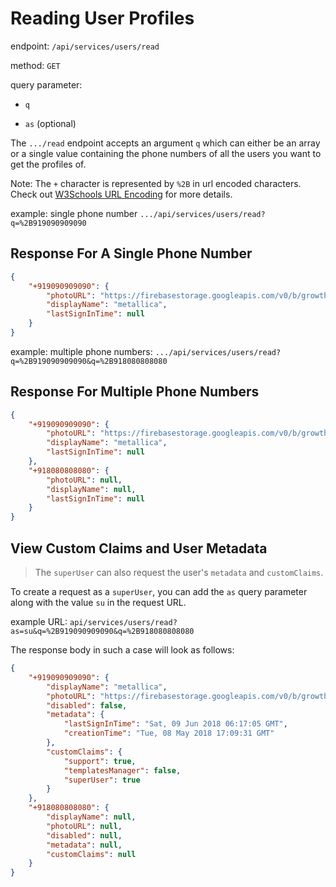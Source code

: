 # Reading User Profiles

endpoint: `/api/services/users/read`

method: `GET`

query parameter:

- `q`

- `as` (optional)

The `.../read` endpoint accepts an argument `q` which can either be an array or a single value containing the phone numbers of all the users you want to get the profiles of.

Note: The `+` character is represented by `%2B` in url encoded characters. Check out [W3Schools URL Encoding](https://www.w3schools.com/tags/ref_urlencode.asp) for more details.

example: single phone number `.../api/services/users/read?q=%2B919090909090`

## Response For A Single Phone Number

```json
{
    "+919090909090": {
        "photoURL": "https://firebasestorage.googleapis.com/v0/b/growthfilev2-0.appspot.com/o/ARMXkaszqie4vK4w997M1hVYJiP2%2FprofilePicture?alt=media&token=771c58e2-8a55-4dce-9fed-862199818afd",
        "displayName": "metallica",
        "lastSignInTime": null
    }
}
```

example: multiple phone numbers: `.../api/services/users/read?q=%2B919090909090&q=%2B918080808080`

## Response For Multiple Phone Numbers

```json
{
    "+919090909090": {
        "photoURL": "https://firebasestorage.googleapis.com/v0/b/growthfilev2-0.appspot.com/o/ARMXkaszqie4vK4w997M1hVYJiP2%2FprofilePicture?alt=media&token=771c58e2-8a55-4dce-9fed-862199818afd",
        "displayName": "metallica",
        "lastSignInTime": null
    },
    "+918080808080": {
        "photoURL": null,
        "displayName": null,
        "lastSignInTime": null
    }
}
```

## View Custom Claims and User Metadata

> The `superUser` can also request the user's `metadata` and `customClaims`.

To create a request as a `superUser`, you can add the `as` query parameter along with the value `su` in the request URL.

example URL: `api/services/users/read?as=su&q=%2B919090909090&q=%2B918080808080`

The response body in such a case will look as follows:

```json
{
    "+919090909090": {
        "displayName": "metallica",
        "photoURL": "https://firebasestorage.googleapis.com/v0/b/growthfilev2-0.appspot.com/o/ARMXkaszqie4vK4w997M1hVYJiP2%2FprofilePicture?alt=media&token=771c58e2-8a55-4dce-9fed-862199818afd",
        "disabled": false,
        "metadata": {
            "lastSignInTime": "Sat, 09 Jun 2018 06:17:05 GMT",
            "creationTime": "Tue, 08 May 2018 17:09:31 GMT"
        },
        "customClaims": {
            "support": true,
            "templatesManager": false,
            "superUser": true
        }
    },
    "+918080808080": {
        "displayName": null,
        "photoURL": null,
        "disabled": null,
        "metadata": null,
        "customClaims": null
    }
}
```
